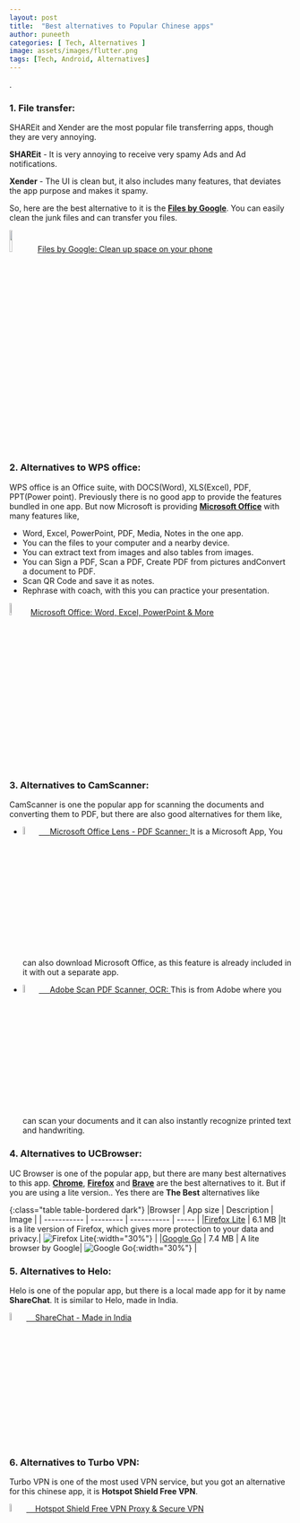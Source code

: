 ```yaml
---
layout: post
title:  "Best alternatives to Popular Chinese apps"
author: puneeth
categories: [ Tech, Alternatives ]
image: assets/images/flutter.png
tags: [Tech, Android, Alternatives]
---
```

.
### 1. File transfer:

SHAREit and Xender are the most popular file transferring apps, though they are very annoying.

**SHAREit** - It is very annoying to receive very spamy Ads and Ad notifications.

**Xender**  - The UI is clean but, it also includes many features, that deviates the app purpose and makes it spamy.

So, here are the best alternative to it is the [**Files by Google**](https://play.google.com/store/apps/details?id=com.google.android.apps.nbu.files&hl=en_IN). You can easily clean the junk files and can transfer you files.

<p align="">
  <a href="https://play.google.com/store/apps/details?id=com.google.android.apps.nbu.files&hl=en_IN"><img width="10%" src="{{ site.baseurl }}/assets/images/alternatives/chinese-apps/filesgo.png"><bold>Files by Google: Clean up space on your phone</bold></a>
</p>

### 2. Alternatives to WPS office:

WPS office is an Office suite, with DOCS(Word), XLS(Excel), PDF, PPT(Power point). Previously there is no good app to provide the features bundled in one app. But now Microsoft is providing [**Microsoft Office**](https://play.google.com/store/apps/details?id=com.microsoft.office.officehubrow&hl=en_IN) with many features like,
- Word, Excel, PowerPoint, PDF, Media, Notes in the one app.
- You can the files to your computer and a nearby device.
- You can extract text from images and also tables from images.
- You can Sign a PDF, Scan a PDF, Create PDF from pictures andConvert a document to PDF.
- Scan QR Code and save it as notes.
- Rephrase with coach, with this you can practice your presentation.

<p align="">
  <a href="https://play.google.com/store/apps/details?id=com.microsoft.office.officehubrow&hl=en_IN"><img width="7.5%" src="{{ site.baseurl }}/assets/images/alternatives/chinese-apps/microsoft-office.png"><bold>Microsoft Office: Word, Excel, PowerPoint & More</bold></a>
</p>

### 3. Alternatives to CamScanner:

CamScanner is one the popular app for scanning the documents and converting them to PDF, but there are also good alternatives for them like,
+ <p align="">
  <a href="https://play.google.com/store/apps/details?id=com.microsoft.office.officelens&hl=en_IN"><img width="6%" src="{{ site.baseurl }}/assets/images/alternatives/chinese-apps/microsoft-office-lens.png">&nbsp;&nbsp;&nbsp;&nbsp;&nbsp;<bold>Microsoft Office Lens - PDF Scanner: </bold></a>It is a Microsoft App, You can also download Microsoft Office, as this feature is already included in it with out a separate app.
  </p>

+ <p align="">
  <a href="https://play.google.com/store/apps/details?id=com.adobe.scan.android&hl=en_IN"><img width="6%" src="{{ site.baseurl }}/assets/images/alternatives/chinese-apps/adobe-scan.png">&nbsp;&nbsp;&nbsp;&nbsp;&nbsp;<bold>Adobe Scan PDF Scanner, OCR: </bold></a>This is from Adobe where you can scan your documents and it can also instantly recognize printed text and handwriting.
  </p>

### 4. Alternatives to UCBrowser:

UC Browser is one of the popular app, but there are many best alternatives to this app. 
[**Chrome**](https://play.google.com/store/apps/details?id=com.android.chrome&hl=en_IN), [**Firefox**](https://play.google.com/store/apps/details?id=org.mozilla.firefox&hl=en_IN) and [**Brave**](https://play.google.com/store/apps/details?id=com.brave.browser&hl=en_IN) are the best alternatives to it. 
But if you are using a lite version.. Yes there are **The Best** alternatives like

{:class="table table-bordered dark"}
|Browser         | App size  | Description | Image |
| -----------    | --------- | ----------- | ----- |
|[Firefox Lite](https://play.google.com/store/apps/details?id=org.mozilla.rocket&hl=en_IN)    | 6.1 MB    |It is a lite version of Firefox, which gives more protection to your data and privacy.| ![Firefox Lite]({{site.baseurl}}/assets/images/alternatives/chinese-apps/firefox-lite.png){:width="30%"} |
|[Google Go](https://play.google.com/store/apps/details?id=com.google.android.apps.searchlite&hl=en_IN)       | 7.4 MB    | A lite browser by Google| ![Google Go]({{site.baseurl}}/assets/images/alternatives/chinese-apps/google-go.png){:width="30%"} |

### 5. Alternatives to Helo:

Helo is one of the popular app, but there is a local made app for it by name **ShareChat**. It is similar to Helo, made in India.

<p align="">
  <a href="https://play.google.com/store/apps/details?id=in.mohalla.sharechat"><img width="6%" src="{{ site.baseurl }}/assets/images/alternatives/chinese-apps/share-chat.png">&nbsp;&nbsp;&nbsp;&nbsp;<bold>ShareChat - Made in India</bold></a>
</p>

### 6. Alternatives to Turbo VPN:

Turbo VPN is one of the most used VPN service, but you got an alternative for this chinese app, it is **Hotspot Shield Free VPN**.
<p align="">
  <a href="https://play.google.com/store/apps/details?id=hotspotshield.android.vpn&hl=en_IN"><img width="6%" src="{{ site.baseurl }}/assets/images/alternatives/chinese-apps/hotspot-shield-vpn.png">&nbsp;&nbsp;&nbsp;&nbsp;<bold>Hotspot Shield Free VPN Proxy & Secure VPN</bold></a>
</p>